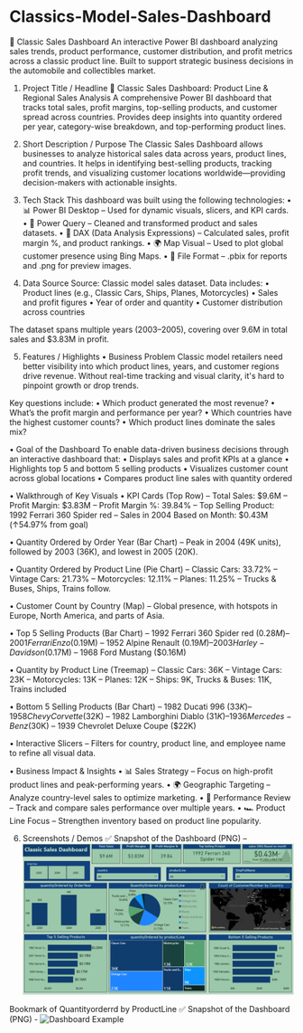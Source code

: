 # Classics-Model-Sales-Dashboard

🚗 Classic Sales Dashboard
An interactive Power BI dashboard analyzing sales trends, product performance, customer distribution, and profit metrics across a classic product line. Built to support strategic business decisions in the automobile and collectibles market.

1. Project Title / Headline
🚗 Classic Sales Dashboard: Product Line & Regional Sales Analysis
A comprehensive Power BI dashboard that tracks total sales, profit margins, top-selling products, and customer spread across countries. Provides deep insights into quantity ordered per year, category-wise breakdown, and top-performing product lines.

2. Short Description / Purpose
The Classic Sales Dashboard allows businesses to analyze historical sales data across years, product lines, and countries. It helps in identifying best-selling products, tracking profit trends, and visualizing customer locations worldwide—providing decision-makers with actionable insights.

3. Tech Stack
This dashboard was built using the following technologies:
• 📊 Power BI Desktop – Used for dynamic visuals, slicers, and KPI cards.
• 📂 Power Query – Cleaned and transformed product and sales datasets.
• 🧠 DAX (Data Analysis Expressions) – Calculated sales, profit margin %, and product rankings.
• 🌍 Map Visual – Used to plot global customer presence using Bing Maps.
• 📁 File Format – .pbix for reports and .png for preview images.

4. Data Source
Source: Classic model sales dataset.
Data includes:
• Product lines (e.g., Classic Cars, Ships, Planes, Motorcycles)
• Sales and profit figures
• Year of order and quantity
• Customer distribution across countries

The dataset spans multiple years (2003–2005), covering over 9.6M in total sales and $3.83M in profit.

5. Features / Highlights
• Business Problem
Classic model retailers need better visibility into which product lines, years, and customer regions drive revenue. Without real-time tracking and visual clarity, it's hard to pinpoint growth or drop trends.

Key questions include:
• Which product generated the most revenue?
• What’s the profit margin and performance per year?
• Which countries have the highest customer counts?
• Which product lines dominate the sales mix?

• Goal of the Dashboard
To enable data-driven business decisions through an interactive dashboard that:
• Displays sales and profit KPIs at a glance
• Highlights top 5 and bottom 5 selling products
• Visualizes customer count across global locations
• Compares product line sales with quantity ordered

• Walkthrough of Key Visuals
• KPI Cards (Top Row)
– Total Sales: $9.6M
– Profit Margin: $3.83M
– Profit Margin %: 39.84%
– Top Selling Product: 1992 Ferrari 360 Spider red
– Sales in 2004 Based on Month: $0.43M (↑54.97% from goal)

• Quantity Ordered by Order Year (Bar Chart)
– Peak in 2004 (49K units), followed by 2003 (36K), and lowest in 2005 (20K).

• Quantity Ordered by Product Line (Pie Chart)
– Classic Cars: 33.72%
– Vintage Cars: 21.73%
– Motorcycles: 12.11%
– Planes: 11.25%
– Trucks & Buses, Ships, Trains follow.

• Customer Count by Country (Map)
– Global presence, with hotspots in Europe, North America, and parts of Asia.

• Top 5 Selling Products (Bar Chart)
– 1992 Ferrari 360 Spider red ($0.28M)
– 2001 Ferrari Enzo ($0.19M)
– 1952 Alpine Renault ($0.19M)
– 2003 Harley-Davidson ($0.17M)
– 1968 Ford Mustang ($0.16M)

• Quantity by Product Line (Treemap)
– Classic Cars: 36K
– Vintage Cars: 23K
– Motorcycles: 13K
– Planes: 12K
– Ships: 9K, Trucks & Buses: 11K, Trains included

• Bottom 5 Selling Products (Bar Chart)
– 1982 Ducati 996 ($33K)
– 1958 Chevy Corvette ($32K)
– 1982 Lamborghini Diablo ($31K)
– 1936 Mercedes-Benz ($30K)
– 1939 Chevrolet Deluxe Coupe ($22K)

• Interactive Slicers
– Filters for country, product line, and employee name to refine all visual data.

• Business Impact & Insights
• 📊 Sales Strategy – Focus on high-profit product lines and peak-performing years.
• 🌍 Geographic Targeting – Analyze country-level sales to optimize marketing.
• 🧾 Performance Review – Track and compare sales performance over multiple years.
• 🏎️ Product Line Focus – Strengthen inventory based on product line popularity.

6. Screenshots / Demos
✅ Snapshot of the Dashboard (PNG) – ![Dashboard PREVIEW](https://github.com/AyushP3233/Classics-Model-Sales-Dashboard/blob/main/Snapshot%20of%20the%20Dashboard1..png)

Bookmark of Quantityorderrd by ProductLine
✅ Snapshot of the Dashboard (PNG) - ![Dashboard Example]()
